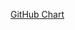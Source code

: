 [GitHub Chart](http://htmlpreview.github.com/?https://github.com/BertLisser/racytoscal/blob/master/images/Chart.hml)
